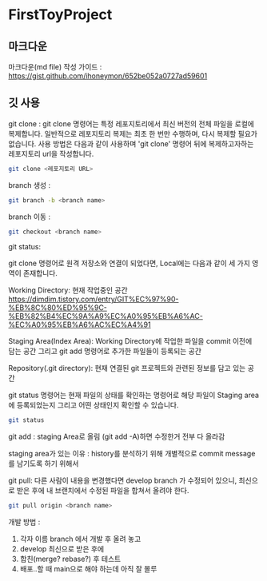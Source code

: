 # FirstToyProject

## 마크다운
마크다운(md file) 작성 가이드 : https://gist.github.com/ihoneymon/652be052a0727ad59601

## 깃 사용 
git clone :
git clone 명령어는 특정 레포지토리에서 최신 버전의 전체 파일을 로컬에 복제합니다. 일반적으로 레포지토리 복제는 최초 한 번만 수행하며, 다시 복제할 필요가 없습니다.
사용 방법은 다음과 같이 사용하며 'git clone' 명령어 뒤에 복제하고자하는 레포지토리 url을 작성합니다.

``` bash
git clone <레포지토리 URL>
```

branch 생성 : 
``` bash
git branch -b <branch name>
```

branch 이동 : 
``` bash
git checkout <branch name>
```

git status:

git clone 명령어로 원격 저장소와 연결이 되었다면, Local에는 다음과 같이 세 가지 영역이 존재합니다.

Working Directory: 현재 작업중인 공간
https://dimdim.tistory.com/entry/GIT%EC%97%90-%EB%8C%80%ED%95%9C-%EB%82%B4%EC%9A%A9%EC%A0%95%EB%A6%AC-%EC%A0%95%EB%A6%AC%EC%A4%91

Staging Area(Index Area): Working Directory에 작업한 파일을 commit 이전에 담는 공간 그리고 git add 명령어로 추가한 파일들이 등록되는 공간

Repository(.git directory): 현재 연결된 git 프로젝트와 관련된 정보를 담고 있는 공간

git status 명령어는 현재 파일의 상태를 확인하는 명령어로 해당 파일이 Staging area에 등록되었는지 그리고 어떤 상태인지 확인할 수 있습니다.

``` bash
git status
```

git add : staging Area로 올림 (git add -A)하면 수정한거 전부 다 올라감

staging area가 있는 이유 : history를 분석하기 위해 개별적으로 commit message를 남기도록 하기 위해서

git pull: 다른 사람이 내용을 변경했다면 develop branch 가 수정되어 있으니, 최신으로 받은 후에 내 브랜치에서 수정된 파일을 합쳐서 올려야 한다.

``` bash
git pull origin <branch name>
```



개발 방법 : 
1. 각자 이름 branch 에서 개발 후 올려 놓고
2. develop 최신으로 받은 후에
3. 합친(merge? rebase?) 후 테스트
4. 배포..할 때 main으로 해야 하는데 아직 잘 몰루
